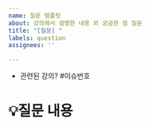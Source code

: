 ```yaml
---
name: 질문 템플릿
about: 강의에서 설명한 내용 외 궁금한 점 질문
title: "[질문] "
labels: question
assignees: ''

---
```


- 관련된 강의? #이슈번호

# 💡질문 내용
